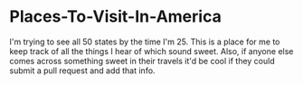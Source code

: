 Places-To-Visit-In-America
==========================

I'm trying to see all 50 states by the time I'm 25.  This is a place for me to keep track of all the things I hear of which sound sweet.  Also, if anyone else comes across something sweet in their travels it'd be cool if they could submit a pull request and add that info.
